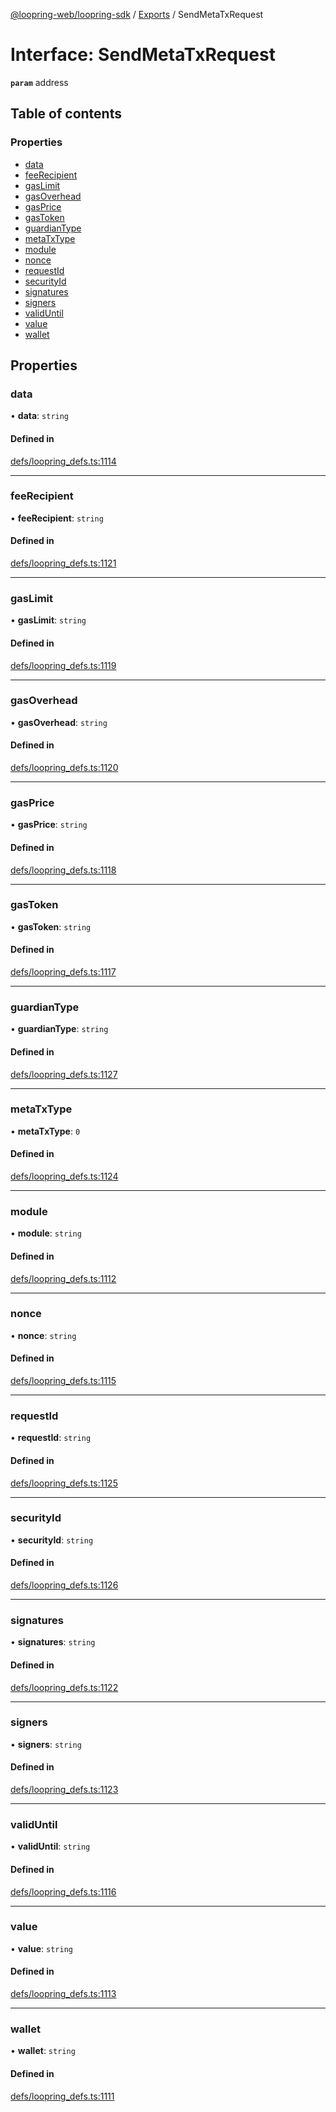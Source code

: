 [@loopring-web/loopring-sdk](../README.md) / [Exports](../modules.md) / SendMetaTxRequest

# Interface: SendMetaTxRequest

**`param`** address

## Table of contents

### Properties

- [data](SendMetaTxRequest.md#data)
- [feeRecipient](SendMetaTxRequest.md#feerecipient)
- [gasLimit](SendMetaTxRequest.md#gaslimit)
- [gasOverhead](SendMetaTxRequest.md#gasoverhead)
- [gasPrice](SendMetaTxRequest.md#gasprice)
- [gasToken](SendMetaTxRequest.md#gastoken)
- [guardianType](SendMetaTxRequest.md#guardiantype)
- [metaTxType](SendMetaTxRequest.md#metatxtype)
- [module](SendMetaTxRequest.md#module)
- [nonce](SendMetaTxRequest.md#nonce)
- [requestId](SendMetaTxRequest.md#requestid)
- [securityId](SendMetaTxRequest.md#securityid)
- [signatures](SendMetaTxRequest.md#signatures)
- [signers](SendMetaTxRequest.md#signers)
- [validUntil](SendMetaTxRequest.md#validuntil)
- [value](SendMetaTxRequest.md#value)
- [wallet](SendMetaTxRequest.md#wallet)

## Properties

### data

• **data**: `string`

#### Defined in

[defs/loopring_defs.ts:1114](https://github.com/Loopring/loopring_sdk/blob/300ee65/src/defs/loopring_defs.ts#L1114)

___

### feeRecipient

• **feeRecipient**: `string`

#### Defined in

[defs/loopring_defs.ts:1121](https://github.com/Loopring/loopring_sdk/blob/300ee65/src/defs/loopring_defs.ts#L1121)

___

### gasLimit

• **gasLimit**: `string`

#### Defined in

[defs/loopring_defs.ts:1119](https://github.com/Loopring/loopring_sdk/blob/300ee65/src/defs/loopring_defs.ts#L1119)

___

### gasOverhead

• **gasOverhead**: `string`

#### Defined in

[defs/loopring_defs.ts:1120](https://github.com/Loopring/loopring_sdk/blob/300ee65/src/defs/loopring_defs.ts#L1120)

___

### gasPrice

• **gasPrice**: `string`

#### Defined in

[defs/loopring_defs.ts:1118](https://github.com/Loopring/loopring_sdk/blob/300ee65/src/defs/loopring_defs.ts#L1118)

___

### gasToken

• **gasToken**: `string`

#### Defined in

[defs/loopring_defs.ts:1117](https://github.com/Loopring/loopring_sdk/blob/300ee65/src/defs/loopring_defs.ts#L1117)

___

### guardianType

• **guardianType**: `string`

#### Defined in

[defs/loopring_defs.ts:1127](https://github.com/Loopring/loopring_sdk/blob/300ee65/src/defs/loopring_defs.ts#L1127)

___

### metaTxType

• **metaTxType**: ``0``

#### Defined in

[defs/loopring_defs.ts:1124](https://github.com/Loopring/loopring_sdk/blob/300ee65/src/defs/loopring_defs.ts#L1124)

___

### module

• **module**: `string`

#### Defined in

[defs/loopring_defs.ts:1112](https://github.com/Loopring/loopring_sdk/blob/300ee65/src/defs/loopring_defs.ts#L1112)

___

### nonce

• **nonce**: `string`

#### Defined in

[defs/loopring_defs.ts:1115](https://github.com/Loopring/loopring_sdk/blob/300ee65/src/defs/loopring_defs.ts#L1115)

___

### requestId

• **requestId**: `string`

#### Defined in

[defs/loopring_defs.ts:1125](https://github.com/Loopring/loopring_sdk/blob/300ee65/src/defs/loopring_defs.ts#L1125)

___

### securityId

• **securityId**: `string`

#### Defined in

[defs/loopring_defs.ts:1126](https://github.com/Loopring/loopring_sdk/blob/300ee65/src/defs/loopring_defs.ts#L1126)

___

### signatures

• **signatures**: `string`

#### Defined in

[defs/loopring_defs.ts:1122](https://github.com/Loopring/loopring_sdk/blob/300ee65/src/defs/loopring_defs.ts#L1122)

___

### signers

• **signers**: `string`

#### Defined in

[defs/loopring_defs.ts:1123](https://github.com/Loopring/loopring_sdk/blob/300ee65/src/defs/loopring_defs.ts#L1123)

___

### validUntil

• **validUntil**: `string`

#### Defined in

[defs/loopring_defs.ts:1116](https://github.com/Loopring/loopring_sdk/blob/300ee65/src/defs/loopring_defs.ts#L1116)

___

### value

• **value**: `string`

#### Defined in

[defs/loopring_defs.ts:1113](https://github.com/Loopring/loopring_sdk/blob/300ee65/src/defs/loopring_defs.ts#L1113)

___

### wallet

• **wallet**: `string`

#### Defined in

[defs/loopring_defs.ts:1111](https://github.com/Loopring/loopring_sdk/blob/300ee65/src/defs/loopring_defs.ts#L1111)
